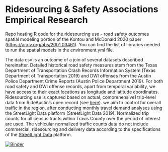 # Ridesourcing & Safety Associations Empirical Research
Repo hosting R code for the ridesourcing use - road safety outcomes spatial modeling portion of the Kontou and McDonald 2020 paper (https://arxiv.org/abs/2001.03461). You can find the list of libraries needed to run the spatial models in the environment.yml file. 

The data csv is an outcome of a join of several datasets described hereinafter. Detailed historical road safety measures stem from the Texas Department of Transportation Crash Records Information System (Texas Department of Transportation 2019) and DWI offenses from the Austin Police Department Crime Reports (Austin Police Department 2019). For both road safety and DWI offense records, apart from temporal variability, we have access to their exact locations as longitude and latitude coordinates. Ridesourcing use is captured based on actual, comprehensive1 trip-level data from RideAustin’s open record (see [here]()). we aim to control for overall traffic in the region, after conducting monthly travel demand analyses using the StreetLight Data platform (StreetLight Data 2019). Normalized trip counts for all census tracts within Travis County over the period of interest are used. The vehicular normalized traffic counts data do not include commercial, ridesourcing and delivery data according to the specifications of the [StreetLight Data](https://www.streetlightdata.com/?utm_source=Google-Adwords&utm_medium=Paid-Search&utm_campaign=StreetLight-Brand&utm_term=%2Bstreetlight%20%2Bdata&creative=372389731084&keyword=%2Bstreetlight%20%2Bdata&matchtype=b&network=g&device=c&utm_term=%2Bstreetlight%20%2Bdata&utm_campaign=StreetLight-Data-Brand&utm_source=adwords&utm_medium=ppc&hsa_acc=7146595976&hsa_cam=1079169723&hsa_grp=51692947334&hsa_ad=372389731084&hsa_src=g&hsa_tgt=kwd-419587122414&hsa_kw=%2Bstreetlight%20%2Bdata&hsa_mt=b&hsa_net=adwords&hsa_ver=3&gclid=EAIaIQobChMI-MyD5Pq76gIVhYbACh2y7wZtEAAYASAAEgJCWPD_BwE) platform.

[![Binder](https://mybinder.org/badge_logo.svg)](https://mybinder.org/v2/gh/ekontou/ridesourcing-safety/master)
